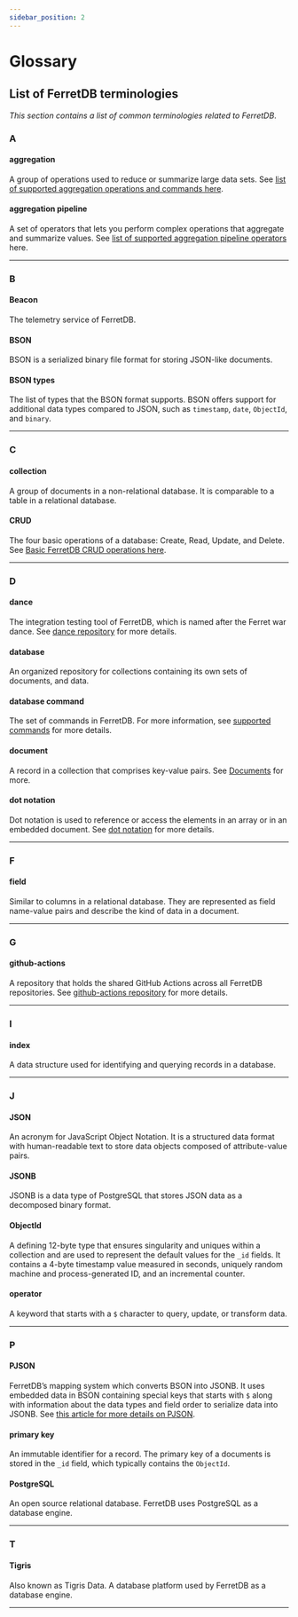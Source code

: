 ```yaml
---
sidebar_position: 2
---
```


# Glossary

## List of FerretDB terminologies

*This section contains a list of common terminologies related to FerretDB*.

### A

#### aggregation

A group of operations used to reduce or summarize large data sets.
See [list of supported aggregation operations and commands here](./supported_commands.md#aggregation-pipelines).

#### aggregation pipeline

A set of operators that lets you perform complex operations that aggregate and summarize values.
See [list of supported aggregation pipeline operators](./supported_commands.md#aggregation-pipeline-operators) here.

---

### B

#### Beacon

The telemetry service of FerretDB.

#### BSON

BSON is a serialized binary file format for storing JSON-like documents.

#### BSON types

The list of types that the BSON format supports.
BSON offers support for additional data types compared to JSON, such as `timestamp`, `date`, `ObjectId`, and `binary`.

---

### C

#### collection

A group of documents in a non-relational database.
It is comparable to a table in a relational database.

#### CRUD

The four basic operations of a database: Create, Read, Update, and Delete.
See [Basic FerretDB CRUD operations here](../basic_operations/index.md).

---

### D

#### dance

The integration testing tool of FerretDB, which is named after the Ferret war dance.
See [dance repository](https://github.com/FerretDB/dance) for more details.

#### database

An organized repository for collections containing its own sets of documents, and data.

#### database command

The set of commands in FerretDB.
For more information, see [supported commands](./supported_commands.md) for more details.

#### document

A record in a collection that comprises key-value pairs.
See [Documents](../understanding_ferretdb.md#documents) for more.

#### dot notation

Dot notation is used to reference or access the elements in an array or in an embedded document.
See [dot notation](../understanding_ferretdb.md#dot-notation) for more details.

---

### F

#### field

Similar to columns in a relational database.
They are represented as field name-value pairs and describe the kind of data in a document.

---

### G

#### github-actions

A repository that holds the shared GitHub Actions across all FerretDB repositories.
See [github-actions repository](https://github.com/FerretDB/github-actions) for more details.

---

### I

#### index

A data structure used for identifying and querying records in a database.

---

### J

#### JSON

An acronym for JavaScript Object Notation.
It is a structured data format with human-readable text to store data objects composed of attribute-value pairs.

#### JSONB

JSONB is a data type of PostgreSQL that stores JSON data as a decomposed binary format.

#### ObjectId

A defining 12-byte type that ensures singularity and uniques within a collection and are used to represent the default values for the `_id` fields.
It contains a 4-byte timestamp value measured in seconds, uniquely random machine and process-generated ID, and an incremental counter.

#### operator

A keyword that starts with a `$` character to query, update, or transform data.

---

### P

#### PJSON

FerretDB’s mapping system which converts BSON into JSONB.
It uses embedded data in BSON containing special keys that starts with `$` along with information about the data types and field order to serialize data into JSONB.
See [this article for more details on PJSON](https://www.ferretdb.io/pjson-how-to-store-bson-in-jsonb/).

#### primary key

An immutable identifier for a record.
The primary key of a documents is stored in the `_id` field, which typically contains the `ObjectId`.

#### PostgreSQL

An open source relational database.
FerretDB uses PostgreSQL as a database engine.

---

### T

#### Tigris

Also known as Tigris Data.
A database platform used by FerretDB as a database engine.

---
